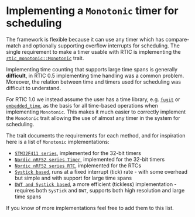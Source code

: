 # Implementing a `Monotonic` timer for scheduling

The framework is flexible because it can use any timer which has compare-match and optionally
supporting overflow interrupts for scheduling.
The single requirement to make a timer usable with RTIC is implementing the
[`rtic_monotonic::Monotonic`] trait.

Implementing time counting that supports large time spans is generally **difficult**, in RTIC 0.5
implementing time handling was a common problem.
Moreover, the relation between time and timers used for scheduling was difficult to understand.

For RTIC 1.0 we instead assume the user has a time library, e.g. [`fugit`] or [`embedded_time`],
as the basis for all time-based operations when implementing `Monotonic`.
This makes it much easier to correctly implement the `Monotonic` trait allowing the use of
almost any timer in the system for scheduling.

The trait documents the requirements for each method,
and for inspiration here is a list of `Monotonic` implementations:

- [`STM32F411 series`], implemented for the 32-bit timers
- [`Nordic nRF52 series Timer`], implemented for the 32-bit timers
- [`Nordic nRF52 series RTC`], implemented for the RTCs
- [`Systick based`], runs at a fixed interrupt (tick) rate - with some overhead but simple and with support for large time spans
- [`DWT and Systick based`], a more efficient (tickless) implementation - requires both `SysTick` and `DWT`, supports both high resolution and large time spans

If you know of more implementations feel free to add them to this list.

[`rtic_monotonic::Monotonic`]: https://docs.rs/rtic-monotonic/
[`fugit`]: https://docs.rs/fugit/
[`embedded_time`]: https://docs.rs/embedded_time/
[`STM32F411 series`]: https://github.com/kalkyl/f411-rtic/blob/a696fce7d6d19fda2356c37642c4d53547982cca/src/mono.rs
[`Nordic nRF52 series Timer`]: https://github.com/kalkyl/nrf-play/blob/47f4410d4e39374c18ff58dc17c25159085fb526/src/mono.rs
[`Nordic nRF52 series RTC`]: https://gist.github.com/korken89/fe94a475726414dd1bce031c76adc3dd
[`Systick based`]: https://github.com/rtic-rs/systick-monotonic
[`DWT and Systick based`]: https://github.com/rtic-rs/dwt-systick-monotonic

